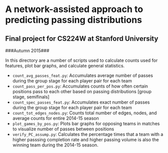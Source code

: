 # A network-assisted approach to predicting passing distributions #
## Final project for CS224W at Stanford University ##
###Autumn 2015###

In this directory are a number of scripts used to calculate counts used for
features, plot bar graphs, and calculate general statistics.

* `count_avg_passes_feat.py`: Accumulates average number of passes during the
  group stage for each player pair for each team
* `count_pass_per_pos.py`: Accumulates counts of how often certain positions
  pass to each other based on passing distributions [group stage, semifinals]
* `count_spec_passes_feat.py`: Accumulates exact number of passes during the
  group stage for each player pair for each team
* `count_tot_edges_nodes.py`: Counts total number of edges, nodes, and average
  counts for entire 2014-15 season
* `plot_games_by_pos.py`: Plots bar graphs for opposing teams in matches to
  visualize number of passes between positions
* `verify_PC_assump.py`: Calculates the percentage times that a team with a
  higher passsing completion rate and higher passing volume is also the winning
  team during the 2014-15 season.
